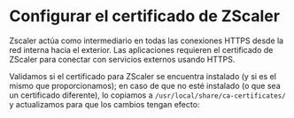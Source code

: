 # Configurar el certificado de ZScaler

Zscaler actúa como intermediario en todas las conexiones HTTPS desde la red interna hacia el exterior. Las aplicaciones requieren el certificado de ZScaler para conectar con servicios externos usando HTTPS.

Validamos si el certificado para ZScaler se encuentra instalado (y si es el mismo que proporcionamos); en caso de que no esté instalado (o que sea un certificado diferente), lo copiamos a `/usr/local/share/ca-certificates/` y actualizamos para que los cambios tengan efecto:
